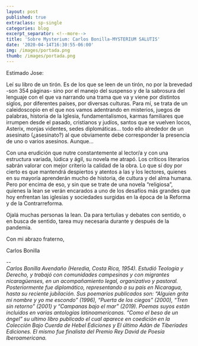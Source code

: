 ```yaml
---
layout: post
published: true
extraclass: sp-single
categories: blog
excerpt_separator: <!--more-->
title: 'Sobre Mysterium: Carlos Bonilla-MYSTERIUM SALUTIS'
date: '2020-04-14T16:30:55-06:00'
img: /images/portada.png
thumb: /images/portada.png
---
```

Estimado Jose:

<!--more-->

Leí su libro de un tirón. Es de los que se leen de un tirón, no por la brevedad -son 354 páginas- sino por el manejo del suspenso y de la sabrosura del lenguaje con el que va narrando una trama que va y viene por distintos siglos, por diferentes países, por diversas culturas. Para mí, se trata de un caleidoscopio en el que nos vamos adentrando en misterios, juegos de palabras, historia de la Iglesia, fundamentalismos, karmas familiares que irrumpen desde el pasado, cristianos y judíos, santos que se vuelven locos, Asterix, monjas videntes, sedes diplomáticas… todo ello alrededor de un asesinato (¿asesinato?) al que obviamente debe corresponder la presencia de uno o varios asesinos. Aunque…

Con una erudición que nutre constantemente al lector/a y con una estructura variada, lúdica y ágil, su novela me atrapó. Los críticos literarios sabrán valorar con mejor criterio la calidad de la obra. Lo que sí doy por cierto es que mantendrá despiertos y atentos a las y los lectores, quienes en su mayoría aprenderán mucho de historia, de cultura y del alma humana. Pero por encima de eso, y sin que se trate de una novela “religiosa”, quienes la lean se verán encarados a uno de los desafíos más grandes que hoy enfrentan las iglesias y sociedades surgidas en la época de la Reforma y de la Contrarreforma.

Ojalá muchas personas la lean. Da para tertulias y debates con sentido, o en busca de sentido, tarea muy necesaria durante y después de la pandemia.

Con mi abrazo fraterno, 

Carlos Bonilla

\--\
_Carlos Bonilla Avendaño (Heredia, Costa Rica, 1954). Estudió Teología y Derecho, y trabajó con comunidades campesinas y con migrantes nicaragüenses, en un acompañamiento legal, organizativo y pastoral. Posteriormente fue diplomático, representando a su país en Nicaragua, hasta su reciente jubilación. Sus poemarios publicados son: “Alguien grita mi nombre y yo me escondo” (1996), “Puerta de los ciegos” (2000), “Tren sin retorno” (2001) y “Campanas bajo el mar” (2019). Poemas suyos están incluidos en varias antologías latinoamericanas. “Como el beso de un ángel” su ultimo libro publicado  el cual aparece en coedición en la Colección Bajo Cuerda de Hebel Ediciones y El último Adán de Tiberíades Ediciones. El mismo fue finalista del Premio Rey David de Poesía Iberoamericana._
